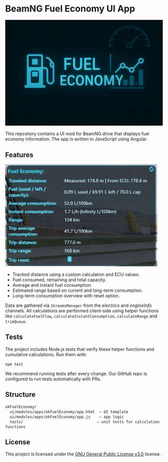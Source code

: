 # BeamNG Fuel Economy UI App

![Fuel Economy](https://raw.githubusercontent.com/KRtkovo-eu-AI/BeamNG_Fuel_Economy_mod/refs/heads/main/okFuelEconomy/ui/modules/apps/okFuelEconomy/app.png "Fuel Economy")

This repository contains a UI mod for BeamNG.drive that displays fuel economy information. The app is written in JavaScript using Angular.

## Features

![Fuel Economy screenshot](https://raw.githubusercontent.com/KRtkovo-eu-AI/BeamNG_Fuel_Economy_mod/refs/heads/main/img/preview.png "Fuel Economy screenshot")

- Tracked distance using a custom calculation and ECU values.
- Fuel consumed, remaining and total capacity.
- Average and instant fuel consumption.
- Estimated range based on current and long-term consumption.
- Long-term consumption overview with reset option.

Data are gathered via `StreamsManager` from the *electrics* and *engineInfo* channels. All calculations are performed client-side using helper functions like `calculateFuelFlow`, `calculateInstantConsumption`, `calculateRange` and `trimQueue`.

## Tests

The project includes Node.js tests that verify these helper functions and cumulative calculations. Run them with:

```
npm test
```

We recommend running tests after every change. Our GitHub repo is configured to run tests automatically with PRs.

## Structure

```
okFuelEconomy/
  ui/modules/apps/okFuelEconomy/app.html  – UI template
  ui/modules/apps/okFuelEconomy/app.js    – app logic
  tests/                                 – unit tests for calculation functions
```

## License

This project is licensed under the [GNU General Public License v3.0](LICENSE) license.

